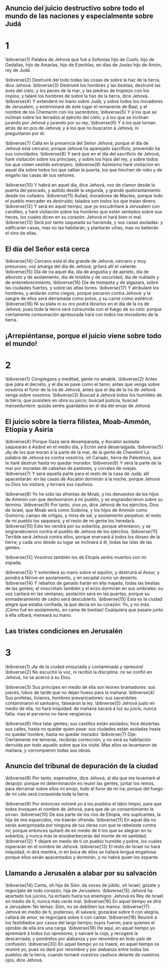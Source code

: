 ## Anuncio del juicio destructivo sobre todo el mundo de las naciones y especialmente sobre Judá
# 1 
\bibverse{1} Palabra de Jehová que fué á Sofonías hijo de Cushi, hijo de Gedalías, hijo de Amarías, hijo de Ezechîas, en días de Josías hijo de Amón, rey de Judá. 

\bibverse{2} Destruiré del todo todas las cosas de sobre la haz de la tierra, dice Jehová. \bibverse{3} Destruiré los hombres y las bestias; destruiré las aves del cielo, y los peces de la mar, y las piedras de tropiezo con los impíos; y talaré los hombres de sobre la haz de la tierra, dice Jehová. \bibverse{4} Y extenderé mi mano sobre Judá, y sobre todos los moradores de Jerusalem, y exterminaré de este lugar el remanente de Baal, y el nombre de los Chemarim con los sacerdotes; \bibverse{5} Y á los que se inclinan sobre los terrados al ejército del cielo; y á los que se inclinan jurando por Jehová y jurando por su rey; \bibverse{6} Y á los que tornan atrás de en pos de Jehová; y á los que no buscaron á Jehová, ni preguntaron por él. 

\bibverse{7} Calla en la presencia del Señor Jehová, porque el día de Jehová está cercano; porque Jehová ha aparejado sacrificio, prevenido ha sus convidados. \bibverse{8} Y será que en el día del sacrificio de Jehová, haré visitación sobre los príncipes, y sobre los hijos del rey, y sobre todos los que visten vestido extranjero. \bibverse{9} Asimismo haré visitación en aquel día sobre todos los que saltan la puerta, los que hinchen de robo y de engaño las casas de sus señores. 

\bibverse{10} Y habrá en aquel día, dice Jehová, voz de clamor desde la puerta del pescado, y aullido desde la segunda, y grande quebrantamiento desde los collados. \bibverse{11} Aullad, moradores de Mactes, porque todo el pueblo mercader es destruído; talados son todos los que traían dinero. \bibverse{12} Y será en aquel tiempo, que yo escudriñaré á Jerusalem con candiles, y haré visitación sobre los hombres que están sentados sobre sus heces, los cuales dicen en su corazón: Jehová ni hará bien ni mal. \bibverse{13} Será por tanto saqueada su hacienda, y sus casas asoladas: y edificarán casas, mas no las habitarán; y plantarán viñas, mas no beberán el vino de ellas. 

## El día del Señor está cerca
\bibverse{14} Cercano está el día grande de Jehová, cercano y muy presuroso; voz amarga del día de Jehová; gritará allí el valiente. \bibverse{15} Día de ira aquel día, día de angustia y de aprieto, día de alboroto y de asolamiento, día de tiniebla y de oscuridad, día de nublado y de entenebrecimiento, \bibverse{16} Día de trompeta y de algazara, sobre las ciudades fuertes, y sobre las altas torres. \bibverse{17} Y atribularé los hombres, y andarán como ciegos, porque pecaron contra Jehová: y la sangre de ellos será derramada como polvo, y su carne como estiércol. \bibverse{18} Ni su plata ni su oro podrá librarlos en el día de la ira de Jehová; pues toda la tierra será consumida con el fuego de su celo: porque ciertamente consumación apresurada hará con todos los moradores de la tierra. 

## ¡Arrepiéntanse, porque el juicio viene sobre todo el mundo!
# 2 
\bibverse{1} Congregaos y meditad, gente no amable, \bibverse{2} Antes que pára el decreto, y el día se pase como el tamo; antes que venga sobre vosotros el furor de la ira de Jehová, antes que el día de la ira de Jehová venga sobre vosotros. \bibverse{3} Buscad á Jehová todos los humildes de la tierra, que pusisteis en obra su juicio; buscad justicia, buscad mansedumbre: quizás seréis guardados en el día del enojo de Jehová.

## El juicio sobre la tierra filistea, Moab-Ammón, Etiopía y Asiria
\bibverse{4} Porque Gaza será desamparada, y Ascalón asolada: saquearán á Asdod en el medio día, y Ecrón será desarraigada. \bibverse{5} ¡Ay de los que moran á la parte de la mar, de la gente de Cheretim! La palabra de Jehová es contra vosotros, oh Canaán, tierra de Palestinos, que te haré destruir hasta no quedar morador. \bibverse{6} Y será la parte de la mar por moradas de cabañas de pastores, y corrales de ovejas. \bibverse{7} Y será aquella parte para el resto de la casa de Judá; allí apacentarán: en las casas de Ascalón dormirán á la noche; porque Jehová su Dios los visitará, y tornará sus cautivos.

\bibverse{8} Yo he oído las afrentas de Moab, y los denuestos de los hijos de Ammón con que deshonraron á mi pueblo, y se engrandecieron sobre su término. \bibverse{9} Por tanto, vivo yo, dice Jehová de los ejércitos, Dios de Israel, que Moab será como Sodoma, y los hijos de Ammón como Gomorra; campo de ortigas, y mina de sal, y asolamiento perpetuo: el resto de mi pueblo los saqueará, y el resto de mi gente los heredará. \bibverse{10} Esto les vendrá por su soberbia, porque afrentaron, y se engrandecieron contra el pueblo de Jehová de los ejércitos. \bibverse{11} Terrible será Jehová contra ellos, porque enervará á todos los dioses de la tierra; y cada uno desde su lugar se inclinará á él, todas las islas de las gentes. 

\bibverse{12} Vosotros también los de Etiopía seréis muertos con mi espada. 

\bibverse{13} Y extenderá su mano sobre el aquilón, y destruirá al Assur, y pondrá á Nínive en asolamiento, y en secadal como un desierto. \bibverse{14} Y rebaños de ganado harán en ella majada, todas las bestias de las gentes; el onocrótalo también y el erizo dormirán en sus umbrales: su voz cantará en las ventanas; asolación será en las puertas, porque su enmaderamiento de cedro será descubierto. \bibverse{15} Esta es la ciudad alegre que estaba confiada, la que decía en su corazón: Yo, y no más. ¡Cómo fué en asolamiento, en cama de bestias! Cualquiera que pasare junto á ella silbará, meneará su mano. 

## Las tristes condiciones en Jerusalén
# 3 
\bibverse{1} ¡Ay de la ciudad ensuciada y contaminada y opresora! \bibverse{2} No escuchó la voz, ni recibió la disciplina: no se confió en Jehová, no se acercó á su Dios. 

\bibverse{3} Sus príncipes en medio de ella son leones bramadores: sus jueces, lobos de tarde que no dejan hueso para la mañana: \bibverse{4} Sus profetas, livianos, hombres prevaricadores: sus sacerdotes contaminaron el santuario, falsearon la ley. \bibverse{5} Jehová justo en medio de ella, no hará iniquidad: de mañana sacará á luz su juicio, nunca falta: mas el perverso no tiene vergüenza. 

\bibverse{6} Hice talar gentes; sus castillos están asolados; hice desiertas sus calles, hasta no quedar quien pase: sus ciudades están asoladas hasta no quedar hombre, hasta no quedar morador. \bibverse{7} Dije: Ciertamente me temerás, recibirás corrección; y no será su habitación derruída por todo aquello sobre que los visité. Mas ellos se levantaron de mañana, y corrompieron todas sus obras. 

## Anuncio del tribunal de depuración de la ciudad
\bibverse{8} Por tanto, esperadme, dice Jehová, al día que me levantaré al despojo: porque mi determinación es reunir las gentes, juntar los reinos, para derramar sobre ellos mi enojo, todo el furor de mi ira; porque del fuego de mi celo será consumida toda la tierra. 

\bibverse{9} Por entonces volveré yo á los pueblos el labio limpio, para que todos invoquen el nombre de Jehová, para que de un consentimiento le sirvan. \bibverse{10} De esa parte de los ríos de Etiopía, mis suplicantes, la hija de mis esparcidos, me traerán ofrenda. \bibverse{11} En aquel día no serás avergonzada por ninguna de tus obras con que te rebelaste contra mí; porque entonces quitaré de en medio de ti los que se alegran en tu soberbia, y nunca más te ensoberbecerás del monte de mi santidad. \bibverse{12} Y dejaré en medio de ti un pueblo humilde y pobre, los cuales esperarán en el nombre de Jehová. \bibverse{13} El resto de Israel no hará iniquidad, ni dirá mentira, ni en boca de ellos se hallará lengua engañosa: porque ellos serán apacentados y dormirán, y no habrá quien los espante. 

## Llamando a Jerusalén a alabar por su salvación
\bibverse{14} Canta, oh hija de Sión: da voces de júbilo, oh Israel; gózate y regocíjate de todo corazón, hija de Jerusalem. \bibverse{15} Jehová ha apartado tus juicios, ha echado fuera tus enemigos: Jehová es Rey de Israel en medio de ti; nunca más verás mal. \bibverse{16} En aquel tiempo se dirá á Jerusalem: No temas: Sión, no se debiliten tus manos. \bibverse{17} Jehová en medio de ti, poderoso, él salvará; gozaráse sobre ti con alegría, callará de amor, se regocijará sobre ti con cantar. \bibverse{18} Reuniré á los fastidiados por causa del largo tiempo; tuyos fueron; para quienes el oprobio de ella era una carga. \bibverse{19} He aquí, en aquel tiempo yo apremiaré á todos tus opresores; y salvaré la coja, y recogeré la descarriada; y pondrélos por alabanza y por renombre en todo país de confusión. \bibverse{20} En aquel tiempo yo os traeré, en aquel tiempo os reuniré yo; pues os daré por renombre y por alabanza entre todos los pueblos de la tierra, cuando tornaré vuestros cautivos delante de vuestros ojos, dice Jehová. 